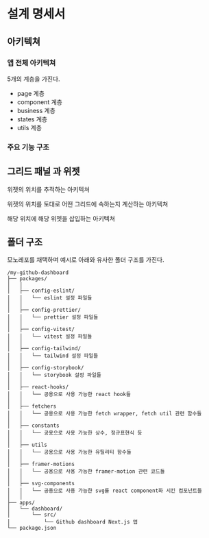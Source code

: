 # 설계 명세서

## 아키텍쳐

### 앱 전체 아키텍쳐

5개의 계층을 가진다.

- page 계층
- component 계층
- business 계층
- states 계층
- utils 계층

### 주요 기능 구조

## 그리드 패널 과 위젯

위젯의 위치를 추적하는 아키텍쳐

위젯의 위치를 토대로 어떤 그리드에 속하는지 계산하는 아키텍쳐

해당 위치에 해당 위젯을 삽입하는 아키텍쳐

## 폴더 구조

모노레포를 채택하며 예시로 아래와 유사한 폴더 구조를 가진다.

```text
/my-github-dashboard
├── packages/
│   │
│   ├── config-eslint/
│   │   └── eslint 설정 파일들
│   │
│   ├── config-prettier/
│   │   └── prettier 설정 파일들
│   │
│   ├── config-vitest/
│   │   └── vitest 설정 파일들
│   │
│   ├── config-tailwind/
│   │   └── tailwind 설정 파일들
│   │
│   ├── config-storybook/
│   │   └── storybook 설정 파일들
│   │
│   ├── react-hooks/
│   │   └── 공용으로 사용 가능한 react hook들
│   │
│   ├── fetchers
│   │   └── 공용으로 사용 가능한 fetch wrapper, fetch util 관련 함수들
│   │
│   ├── constants
│   │   └── 공용으로 사용 가능한 상수, 정규표현식 등
│   │
│   ├── utils
│   │   └── 공용으로 사용 가능한 유틸리티 함수들
│   │
│   ├── framer-motions
│   │   └── 공용으로 사용 가능한 framer-motion 관련 코드들
│   │
│   ├── svg-components
│   │   └── 공용으로 사용 가능한 svg를 react component화 시킨 컴포넌트들
│   │
├── apps/
│   └── dashboard/
│       └── src/
│           └── Github dashboard Next.js 앱
└── package.json
```
